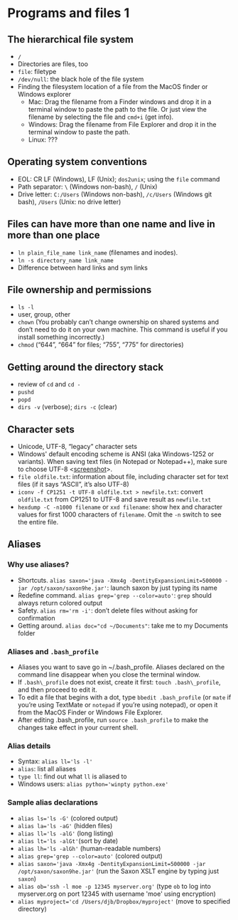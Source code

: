 # Programs and files 1

## The hierarchical file system
<!-- note about Python versions for Mac-->
* `/`
* Directories are files, too
* `file`: filetype
* `/dev/null`: the black hole of the file system
* Finding the filesystem location of a file from the MacOS finder or Windows explorer
	* Mac: Drag the filename from a Finder windows and drop it in a terminal window to paste the path to the file. Or just view the filename by selecting the file and `cmd+i` (get info).
	* Windows: Drag the filename from File Explorer and drop it in the terminal window to paste the path.
	* Linux: ???

## Operating system conventions

* EOL: CR LF (Windows), LF (Unix); `dos2unix`; using the `file` command
* Path separator: `\` (Windows non-bash), `/` (Unix)
* Drive letter: `C:/Users` (Windows non-bash), `/c/Users` (Windows git bash), `/Users` (Unix: no drive letter)

## Files can have more than one name and live in more than one place


* `ln plain_file_name link_name` (filenames and inodes).<!--Inodes introduce a little bit more complexity into our original idea of "what are files?" The reason we can change filenames is that inodes store the location and attribute information, so a file can exist in multiple places with different names, so long as it links back to that inode number. To view the inode numbers for your files, use `ls -i`.-->
* `ln -s directory_name link_name`
* Difference between hard links and sym links

## File ownership and permissions

* `ls -l`
* user, group, other
* `chown` (You probably can’t change ownership on shared systems and don’t need to do it on your own machine. This command is useful if you install something incorrectly.)
* `chmod` (“644”, “664” for files; “755”, “775” for directories)

## Getting around the directory stack

<!--to explain what this is and why and how it's used-->
* review of `cd` and `cd -`
* `pushd`
* `popd`
* `dirs -v` (verbose); `dirs -c` (clear)


## Character sets

* Unicode, UTF-8, “legacy” character sets
* Windows' default encoding scheme is ANSI (aka Windows-1252 or variants). When saving text files (in Notepad or Notepad++), make sure to choose UTF-8 <[screenshot](images/programs_and_files1_ansi.png)>. 
* `file oldfile.txt`: information about file, including character set for text files (if it says “ASCII”, it’s also UTF-8)
* `iconv -f CP1251 -t UTF-8 oldfile.txt > newfile.txt`: convert `oldfile.txt` from CP1251 to UTF-8 and save result as `newfile.txt`
* `hexdump -C -n1000 filename` or `xxd filename`: show hex and character values for first 1000 characters of `filename`. Omit the `-n` switch to see the entire file.

## Aliases

### Why use aliases?

* Shortcuts. `alias saxon='java -Xmx4g -DentityExpansionLimit=500000 -jar /opt/saxon/saxon9he.jar'`: launch saxon by just typing its name
* Redefine command. `alias grep='grep --color=auto'`: `grep` should always return colored output
* Safety. `alias rm='rm -i'`: don’t delete files without asking for confirmation
* Getting around. `alias doc="cd ~/Documents"`: take me to my Documents folder

### Aliases and `.bash_profile`

* Aliases you want to save go in ~/.bash\_profile. Aliases declared on the command line disappear when you close the terminal window. 
* If `.bash\_profile` does not exist, create it first: `touch .bash\_profile`, and then proceed to edit it.  
* To edit a file that begins with a dot, type `bbedit .bash_profile` (or `mate` if you’re using TextMate or `notepad` if you’re using notepad), or open it from the MacOS Finder or Windows File Explorer. 
* After editing .bash\_profile, run `source .bash_profile` to make the changes take effect in your current shell. 


### Alias details

* Syntax: `alias ll='ls -l'`
* `alias`: list all aliases
* `type ll`: find out what `ll` is aliased to
* Windows users: `alias python='winpty python.exe'`

### Sample alias declarations

* `alias ls='ls -G'` (colored output)
* `alias la='ls -aG'` (hidden files)
* `alias ll='ls -alG'` (long listing)
* `alias lt='ls -alGt'`(sort by date)
* `alias lh='ls -alGh'` (human-readable numbers)
* `alias grep='grep --color=auto'` (colored output)
* `alias saxon='java -Xmx4g -DentityExpansionLimit=500000 -jar /opt/saxon/saxon9he.jar'` (run the Saxon XSLT engine by typing just `saxon`)
* `alias ob='ssh -l moe -p 12345 myserver.org'` (type `ob` to log into myserver.org on port 12345 with username 'moe' using encryption)
* `alias myproject='cd /Users/djb/Dropbox/myproject'` (move to specified directory)
